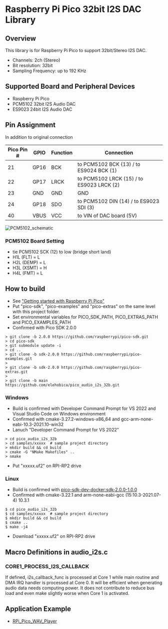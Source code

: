 # Raspberry Pi Pico 32bit I2S DAC Library

## Overview
This library is for Raspberry Pi Pico to support 32bit/Stereo I2S DAC.  
* Channels: 2ch (Stereo)
* Bit resolution: 32bit
* Sampling Frequency: up to 192 KHz

## Supported Board and Peripheral Devices
* Raspberry Pi Pico
* PCM5102 32bit I2S Audio DAC
* ES9023 24bit I2S Audio DAC

## Pin Assignment
In addition to original connection

| Pico Pin # | GPIO | Function | Connection |
----|----|----|----
| 21 | GP16 | BCK | to PCM5102 BCK (13) / to ES9024 BCK (1) |
| 22 | GP17 | LRCK | to PCM5102 LRCK (15) / to ES9023 LRCK (2) |
| 23 | GND | GND | GND |
| 24 | GP18 | SDO | to PCM5102 DIN (14) / to ES9023 SDI (3) |
| 40 | VBUS | VCC | to VIN of DAC board (5V) |

![PCM5102_schematic](doc/PCM5102_Schematic.png)

### PCM5102 Board Setting
* tie PCM5102 SCK (12) to low (bridge short land)
* H1L (FLT) = L
* H2L (DEMP) = L
* H3L (XSMT) = H
* H4L (FMT) = L

## How to build
* See ["Getting started with Raspberry Pi Pico"](https://datasheets.raspberrypi.org/pico/getting-started-with-pico.pdf)
* Put "pico-sdk", "pico-examples" and "pico-extras" on the same level with this project folder.
* Set environmental variables for PICO_SDK_PATH, PICO_EXTRAS_PATH and PICO_EXAMPLES_PATH
* Confirmed with Pico SDK 2.0.0
```
> git clone -b 2.0.0 https://github.com/raspberrypi/pico-sdk.git
> cd pico-sdk
> git submodule update -i
> cd ..
> git clone -b sdk-2.0.0 https://github.com/raspberrypi/pico-examples.git
>
> git clone -b sdk-2.0.0 https://github.com/raspberrypi/pico-extras.git
> 
> git clone -b main https://github.com/elehobica/pico_audio_i2s_32b.git
```
### Windows
* Build is confirmed with Developer Command Prompt for VS 2022 and Visual Studio Code on Windows environment
* Confirmed with cmake-3.27.2-windows-x86_64 and gcc-arm-none-eabi-10.3-2021.10-win32
* Lanuch "Developer Command Prompt for VS 2022"
```
> cd pico_audio_i2s_32b
> cd samples/xxxxx  # sample project directory
> mkdir build && cd build
> cmake -G "NMake Makefiles" ..
> nmake
```
* Put "xxxxx.uf2" on RPI-RP2 drive
### Linux
* Build is confirmed with [pico-sdk-dev-docker:sdk-2.0.0-1.0.0]( https://hub.docker.com/r/elehobica/pico-sdk-dev-docker)
* Confirmed with cmake-3.22.1 and arm-none-eabi-gcc (15:10.3-2021.07-4) 10.3.1
```
$ cd pico_audio_i2s_32b
$ cd samples/xxxxx  # sample project directory
$ mkdir build && cd build
$ cmake ..
$ make -j4
```
* Download "xxxxx.uf2" on RPI-RP2 drive

## Macro Definitions in audio_i2s.c
### CORE1_PROCESS_I2S_CALLBACK
 If defined, i2s_callback_func is processed at Core 1 while main routine and DMA IRQ handler is processed at Core 0.
 It will be efficient when generating audio data needs computing power. It does not contribute to reduce bus load and even make slightly worse when Core 1 is activated.

## Application Example
* [RPi_Pico_WAV_Player](https://github.com/elehobica/RPi_Pico_WAV_Player)
